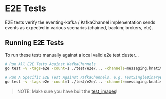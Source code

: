 
# E2E Tests

E2E tests verify the eventing-kafka / KafkaChannel implementation sends
events as expected in various scenarios (chained, backing brokers, etc).

## Running E2E Tests

To run these tests manually against a local valid e2e test cluster...

```bash
# Run All E2E Tests Against KafkaChannels
go test -v -tags=e2e -count=1 ./test/e2e/... -channels=messaging.knative.dev/v1beta1:KafkaChannel

# Run A Specific E2E Test Against KafkaChannels, e.g. TestSingleBinaryEventForChannelV1
go test -v -tags e2e -count=1 ./test/e2e/... -channels=messaging.knative.dev/v1beta1:KafkaChannel -run TestSingleBinaryEventForChannelV1
```

> NOTE: Make sure you have built the [test_images](../README.md#test-images)!
